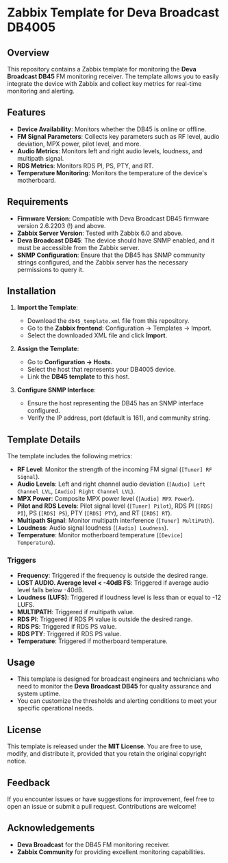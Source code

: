 # Zabbix Template for Deva Broadcast DB4005

## Overview
This repository contains a Zabbix template for monitoring the **Deva Broadcast DB45** FM monitoring receiver. The template allows you to easily integrate the device with Zabbix and collect key metrics for real-time monitoring and alerting.

## Features
- **Device Availability**: Monitors whether the DB45 is online or offline.
- **FM Signal Parameters**: Collects key parameters such as RF level, audio deviation, MPX power, pilot level, and more.
- **Audio Metrics**: Monitors left and right audio levels, loudness, and multipath signal.
- **RDS Metrics**: Monitors RDS PI, PS, PTY, and RT.
- **Temperature Monitoring**: Monitors the temperature of the device's motherboard.

## Requirements
- **Firmware Version**: Compatible with Deva Broadcast DB45 firmware version 2.6.2203 (!) and above.
- **Zabbix Server Version**: Tested with Zabbix 6.0 and above.
- **Deva Broadcast DB45**: The device should have SNMP enabled, and it must be accessible from the Zabbix server.
- **SNMP Configuration**: Ensure that the DB45 has SNMP community strings configured, and the Zabbix server has the necessary permissions to query it.

## Installation
1. **Import the Template**:
   - Download the `db45_template.xml` file from this repository.
   - Go to the **Zabbix frontend**: Configuration → Templates → Import.
   - Select the downloaded XML file and click **Import**.

2. **Assign the Template**:
   - Go to **Configuration → Hosts**.
   - Select the host that represents your DB4005 device.
   - Link the **DB45 template** to this host.

3. **Configure SNMP Interface**:
   - Ensure the host representing the DB45 has an SNMP interface configured.
   - Verify the IP address, port (default is 161), and community string.

## Template Details
The template includes the following metrics:

- **RF Level**: Monitor the strength of the incoming FM signal (`[Tuner] RF Signal`).
- **Audio Levels**: Left and right channel audio deviation (`[Audio] Left Channel LVL`, `[Audio] Right Channel LVL`).
- **MPX Power**: Composite MPX power level (`[Audio] MPX Power`).
- **Pilot and RDS Levels**: Pilot signal level (`[Tuner] Pilot`), RDS PI (`[RDS] PI`), PS (`[RDS] PS`), PTY (`[RDS] PTY`), and RT (`[RDS] RT`).
- **Multipath Signal**: Monitor multipath interference (`[Tuner] MultiPath`).
- **Loudness**: Audio signal loudness (`[Audio] Loudness`).
- **Temperature**: Monitor motherboard temperature (`[Device] Temperature`).

### Triggers
- **Frequency**: Triggered if the frequency is outside the desired range.
- **LOST AUDIO. Average level < -40dB FS**: Triggered if average audio level falls below -40dB.
- **Loudness (LUFS)**: Triggered if loudness level is less than or equal to -12 LUFS.
- **MULTIPATH**: Triggered if multipath value.
- **RDS PI**: Triggered if RDS PI value is outside the desired range.
- **RDS PS**: Triggered if RDS PS value.
- **RDS PTY**: Triggered if RDS PS value.
- **Temperature**: Triggered if motherboard temperature.


## Usage
- This template is designed for broadcast engineers and technicians who need to monitor the **Deva Broadcast DB45** for quality assurance and system uptime.
- You can customize the thresholds and alerting conditions to meet your specific operational needs.

## License
This template is released under the **MIT License**. You are free to use, modify, and distribute it, provided that you retain the original copyright notice.

## Feedback
If you encounter issues or have suggestions for improvement, feel free to open an issue or submit a pull request. Contributions are welcome!

## Acknowledgements
- **Deva Broadcast** for the DB45 FM monitoring receiver.
- **Zabbix Community** for providing excellent monitoring capabilities.